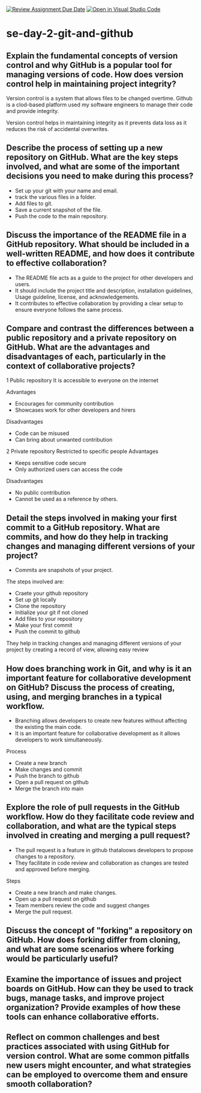 [![Review Assignment Due Date](https://classroom.github.com/assets/deadline-readme-button-22041afd0340ce965d47ae6ef1cefeee28c7c493a6346c4f15d667ab976d596c.svg)](https://classroom.github.com/a/8wgCKhpZ)
[![Open in Visual Studio Code](https://classroom.github.com/assets/open-in-vscode-2e0aaae1b6195c2367325f4f02e2d04e9abb55f0b24a779b69b11b9e10269abc.svg)](https://classroom.github.com/online_ide?assignment_repo_id=18395551&assignment_repo_type=AssignmentRepo)
# se-day-2-git-and-github
## Explain the fundamental concepts of version control and why GitHub is a popular tool for managing versions of code. How does version control help in maintaining project integrity?
Version control is a system that allows files to be changed overtime. Github is a clod-based platform used my software engineers to manage their code and provide integrity.

Version control helps in maintaining integrity as it prevents data loss as it reduces the risk of accidental overwrites.

## Describe the process of setting up a new repository on GitHub. What are the key steps involved, and what are some of the important decisions you need to make during this process?
- Set up your git with your name and email.
- track the various files in a folder.
- Add files to git.
- Save a current snapshot of the file.
- Push the code to the main repository.
## Discuss the importance of the README file in a GitHub repository. What should be included in a well-written README, and how does it contribute to effective collaboration?
- The README file acts as a guide to the project for other developers and users.
- It should include the project title and description, installation guidelines, Usage guideline, license, and acknowledgements.
- It contributes to effective collaboration by providing a clear setup to ensure everyone follows the same process.

## Compare and contrast the differences between a public repository and a private repository on GitHub. What are the advantages and disadvantages of each, particularly in the context of collaborative projects?
1 Public repository
It is accessible to everyone on the internet

Advantages
- Encourages for community contribution
- Showcases work for other developers and hirers

Disadvantages
- Code can be misused
- Can bring about unwanted contribution

2 Private repository
 Restricted to specific people
Advantages
- Keeps sensitive code secure
- Only authorized users can access the code

Disadvantages
- No public contribution
- Cannot be used as a reference by others.

## Detail the steps involved in making your first commit to a GitHub repository. What are commits, and how do they help in tracking changes and managing different versions of your project?
- Commits are snapshots of your project.

The steps involved are:
- Craete your github repository
- Set up git locally
- Clone the repository
- Initialize your git if not cloned
- Add files to your repository
- Make your first commit
- Push the commit to github

They help in tracking changes and managing different versions of your project by creating a record of view, allowing easy review
## How does branching work in Git, and why is it an important feature for collaborative development on GitHub? Discuss the process of creating, using, and merging branches in a typical workflow.
- Branching allows developers to create new features without affecting the existing the main code.
- It is an important feature for collaborative development as it allows developers to work simultaneously.

Process
- Create a new branch
- Make changes and commit
- Push the branch to github
- Open a pull request on github
- Merge the branch into main
## Explore the role of pull requests in the GitHub workflow. How do they facilitate code review and collaboration, and what are the typical steps involved in creating and merging a pull request?
- The pull request is a feature in github thataloows developers to propose changes to a repository.
- They facilitate in code review and collaboration as changes are tested and approved before merging.

Steps
- Create a new branch and make changes.
- Open up a pull request on github
- Team members review the code and suggest changes
- Merge the pull request.
## Discuss the concept of "forking" a repository on GitHub. How does forking differ from cloning, and what are some scenarios where forking would be particularly useful?

## Examine the importance of issues and project boards on GitHub. How can they be used to track bugs, manage tasks, and improve project organization? Provide examples of how these tools can enhance collaborative efforts.

## Reflect on common challenges and best practices associated with using GitHub for version control. What are some common pitfalls new users might encounter, and what strategies can be employed to overcome them and ensure smooth collaboration?
